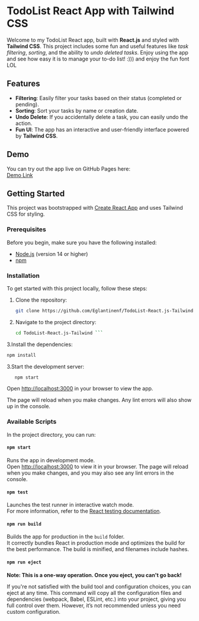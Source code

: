 # TodoList React App with Tailwind CSS

Welcome to my TodoList React app, built with **React.js** and styled with **Tailwind CSS**. This project includes some fun and useful features like *task filtering*, *sorting*, and the ability to *undo deleted tasks*. Enjoy using the app and see how easy it is to manage your to-do list! :))) and enjoy the fun font LOL

## Features

- **Filtering**: Easily filter your tasks based on their status (completed or pending).
- **Sorting**: Sort your tasks by name or creation date.
- **Undo Delete**: If you accidentally delete a task, you can easily undo the action.
- **Fun UI**: The app has an interactive and user-friendly interface powered by **Tailwind CSS**.

## Demo

You can try out the app live on GitHub Pages here:  
[Demo Link](https://eglantinenf.github.io/TodoList-React.js-Tailwind/)

## Getting Started

This project was bootstrapped with [Create React App](https://github.com/facebook/create-react-app) and uses Tailwind CSS for styling.

### Prerequisites

Before you begin, make sure you have the following installed:

- [Node.js](https://nodejs.org/) (version 14 or higher)
- [npm](https://www.npmjs.com/)

### Installation

To get started with this project locally, follow these steps:

1. Clone the repository:
   ```bash
   git clone https://github.com/Eglantinenf/TodoList-React.js-Tailwind.git```
2. Navigate to the project directory:
   ```bash
   cd TodoList-React.js-Tailwind ```
3.Install the dependencies:
   ```bash
   npm install
```
3.Start the development server:

```bash
   npm start
 ```
Open [http://localhost:3000](http://localhost:3000) in your browser to view the app.

The page will reload when you make changes. Any lint errors will also show up in the console.

### Available Scripts

In the project directory, you can run:

#### `npm start`

Runs the app in development mode.\
Open [http://localhost:3000](http://localhost:3000) to view it in your browser. The page will reload when you make changes, and you may also see any lint errors in the console.

#### `npm test`

Launches the test runner in interactive watch mode.\
For more information, refer to the [React testing documentation](https://facebook.github.io/create-react-app/docs/running-tests).

#### `npm run build`

Builds the app for production in the `build` folder.\
It correctly bundles React in production mode and optimizes the build for the best performance. The build is minified, and filenames include hashes.

#### `npm run eject`

**Note: This is a one-way operation. Once you eject, you can't go back!**

If you're not satisfied with the build tool and configuration choices, you can eject at any time. This command will copy all the configuration files and dependencies (webpack, Babel, ESLint, etc.) into your project, giving you full control over them. However, it’s not recommended unless you need custom configuration.
